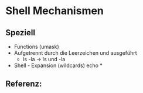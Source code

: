 # Shell Mechanismen 

## Speziell 

  * Functions (umask)  
  * Aufgetrennt durch die Leerzeichen und ausgeführt 
    * ls -la -> ls  und -la
  * Shell - Expansion (wildcards) echo * 


## Referenz:


